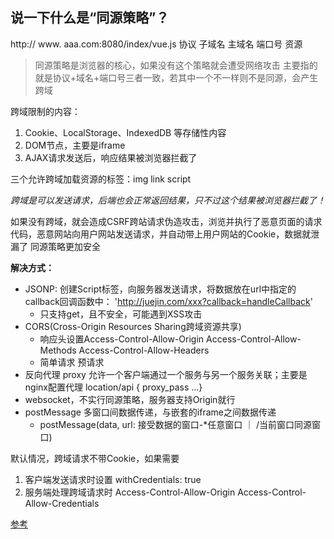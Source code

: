 ## 说一下什么是“同源策略”？
http:// www.  aaa.com:8080/index/vue.js
协议    子域名 主域名  端口号     资源

> 同源策略是浏览器的核心，如果没有这个策略就会遭受网络攻击
主要指的就是协议+域名+端口号三者一致，若其中一个不一样则不是同源，会产生跨域

跨域限制的内容：
1. Cookie、LocalStorage、IndexedDB 等存储性内容
2. DOM节点，主要是iframe
3. AJAX请求发送后，响应结果被浏览器拦截了

三个允许跨域加载资源的标签：img  link  script
  
*跨域是可以发送请求，后端也会正常返回结果，只不过这个结果被浏览器拦截了！*

如果没有跨域，就会造成CSRF跨站请求伪造攻击，浏览并执行了恶意页面的请求代码，恶意网站向用户网站发送请求，并自动带上用户网站的Cookie，数据就泄漏了
同源策略更加安全

**解决方式：**
- JSONP: 创建Script标签，向服务器发送请求，将数据放在url中指定的callback回调函数中： 'http://juejin.com/xxx?callback=handleCallback'
  - 只支持get，且不安全，可能遇到XSS攻击
- CORS(Cross-Origin Resources Sharing跨域资源共享)
  - 响应头设置Access-Control-Allow-Origin Access-Control-Allow-Methods Access-Control-Allow-Headers
  - 简单请求 预请求
- 反向代理 proxy 允许一个客户端通过一个服务与另一个服务关联；主要是nginx配置代理 location/api { proxy_pass ...}
- websocket，不实行同源策略，服务器支持Origin就行
- postMessage 多窗口间数据传递，与嵌套的iframe之间数据传递
  - postMessage(data, url: 接受数据的窗口-*任意窗口 ｜ /当前窗口同源窗口)

默认情况，跨域请求不带Cookie，如果需要
1. 客户端发送请求时设置 withCredentials: true
2. 服务端处理跨域请求时 Access-Control-Allow-Origin Access-Control-Allow-Credentials
  
[参考](https://fe.ecool.fun/topic/56e56a05-99c7-4701-ae72-e06d2c6a4d42?orderBy=updateTime&order=desc&titleKey=%E8%B7%A8%E5%9F%9F)